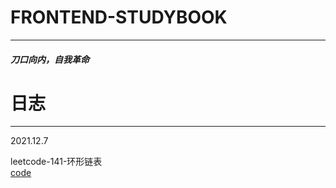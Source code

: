 # FRONTEND-STUDYBOOK
--- 
##### 刀口向内，自我革命

# 日志
---

2021.12.7

leetcode-141-环形链表  
[code](./leetcode/leetcode-141-环形链表.js)